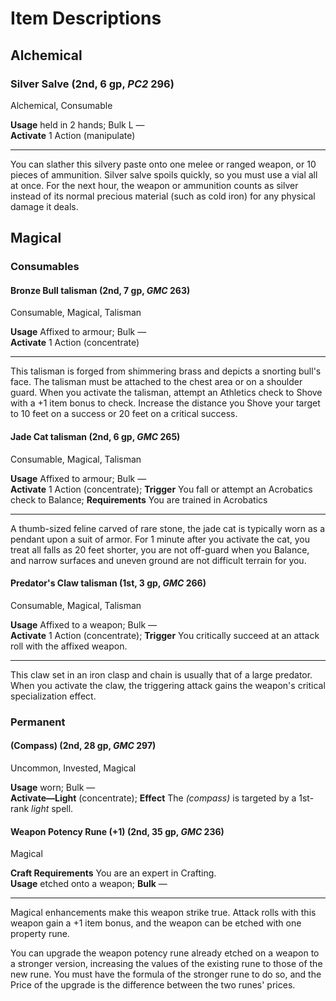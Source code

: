# Item Descriptions

## Alchemical

### Silver Salve (2nd, 6 gp, *PC2* 296)

Alchemical, Consumable

**Usage** held in 2 hands; Bulk L &mdash;  
**Activate** 1 Action (manipulate)

<hr />

You can slather this silvery paste onto one melee or ranged weapon, or 10 pieces of ammunition.
Silver salve spoils quickly, so you must use a vial all at once.
For the next hour, the weapon or ammunition counts as silver instead of its normal precious material (such as cold iron) for any physical damage it deals.

## Magical

### Consumables

#### Bronze Bull talisman (2nd, 7 gp, *GMC* 263)

Consumable, Magical, Talisman

**Usage** Affixed to armour; Bulk &mdash;  
**Activate** 1 Action (concentrate)

<hr />

This talisman is forged from shimmering brass  and depicts a snorting bull's face.
The talisman must be attached to the chest area or on a shoulder guard.
When you activate the talisman, attempt an Athletics check to Shove with a +1 item bonus to check.
Increase the distance you Shove your target to 10 feet on a success or 20 feet on a critical success.

#### Jade Cat talisman (2nd, 6 gp, *GMC* 265)

Consumable, Magical, Talisman

**Usage** Affixed to armour; Bulk &mdash;  
**Activate** 1 Action (concentrate); **Trigger** You fall or attempt an Acrobatics check to Balance; **Requirements** You are trained in Acrobatics

<hr />

A thumb-sized feline carved of rare stone, the jade cat is typically worn as a pendant upon a suit of armor.
For 1 minute after you activate the cat, you treat all falls as 20 feet shorter, you are not off-guard when you Balance, and narrow surfaces and uneven ground are not difficult terrain for you.

#### Predator's Claw talisman (1st, 3 gp, *GMC* 266)

Consumable, Magical, Talisman

**Usage** Affixed to a weapon; Bulk &mdash;  
**Activate** 1 Action (concentrate); **Trigger** You critically succeed at an attack roll with the affixed weapon.

<hr />

This claw set in an iron clasp and chain is usually that of a large predator.
When you activate the claw, the triggering attack gains the weapon's critical specialization effect.

### Permanent

#### (Compass) (2nd, 28 gp, *GMC* 297)

Uncommon, Invested, Magical

**Usage** worn; Bulk &mdash;  
**Activate&mdash;Light** (concentrate); **Effect** The *(compass)* is targeted by a 1st-rank *light* spell.

#### Weapon Potency Rune (+1) (2nd, 35 gp, *GMC* 236)

Magical

**Craft Requirements** You are an expert in Crafting.  
**Usage** etched onto a weapon; **Bulk** &mdash;

<hr />

Magical enhancements make this weapon strike true.
Attack rolls with this weapon gain a +1 item bonus, and the weapon can be etched with one property rune.

You can upgrade the weapon potency rune already etched on a weapon to a stronger version, increasing the values of the existing rune to those of the new rune.
You must have the formula of the stronger rune to do so, and the Price of the upgrade is the difference between the two runes' prices.
